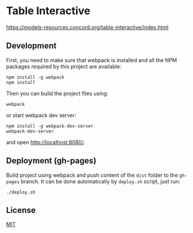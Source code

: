 # Table Interactive

https://models-resources.concord.org/table-interactive/index.html

## Development

First, you need to make sure that webpack is installed and all the NPM packages required by this project are available:

```
npm install -g webpack
npm install
```
Then you can build the project files using:
```
webpack
```
or start webpack dev server:
```
npm install -g webpack-dev-server 
webpack-dev-server
```
and open [http://localhost:8080/](http://localhost:8080/).

## Deployment (gh-pages)

Build project using webpack and push content of the `dist` folder to the `gh-pages` branch.
It can be done automatically by `deploy.sh` script, just run:

```
./deploy.sh
```

## License 

[MIT](https://github.com/concord-consortium/seismic-explorer/blob/master/LICENSE)
